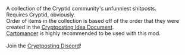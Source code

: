 A collection of the Cryptid community's unfunniest shitposts.<br>
Requires Cryptid, obviously.<br>
Order of items in the collection is based off of the order that they were created in the [Cryptposting Idea Document](https://docs.google.com/document/d/1toiOWh2qfouhZYUSiBEgHxU91lbzgvMfR46bShg67Qs/edit?pli=1&tab=t.0).<br>
[Cartomancer](https://github.com/stupxd/Cartomancer) is highly recommended to be used with this mod.
<br>
<br>
Join the [Cryptposting Discord](https://discord.gg/Jk9Q9usrNy)!